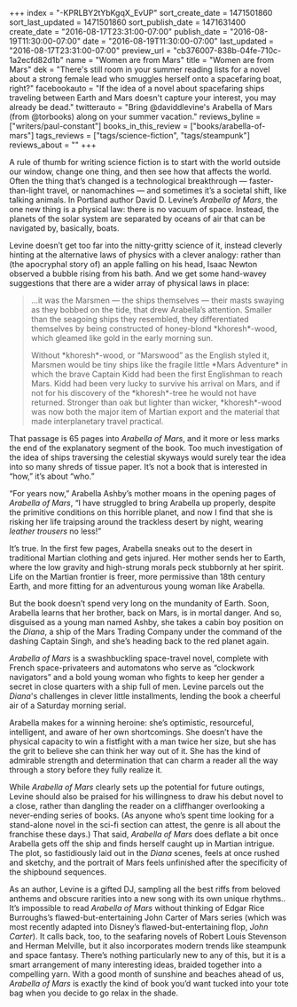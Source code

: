 +++
index = "-KPRLBY2tYbKgqX_EvUP"
sort_create_date = 1471501860
sort_last_updated = 1471501860
sort_publish_date = 1471631400
create_date = "2016-08-17T23:31:00-07:00"
publish_date = "2016-08-19T11:30:00-07:00"
date = "2016-08-19T11:30:00-07:00"
last_updated = "2016-08-17T23:31:00-07:00"
preview_url = "cb376007-838b-04fe-710c-1a2ecfd82d1b"
name = "Women are from Mars"
title = "Women are from Mars"
dek = "There's still room in your summer reading lists for a novel about a strong female lead who smuggles herself onto a spacefaring boat, right?"
facebookauto = "If the idea of a novel about spacefaring ships traveling between Earth and Mars doesn't capture your interest, you may already be dead."
twitterauto = "Bring @daviddlevine's Arabella of Mars (from @torbooks) along on your summer vacation."
reviews_byline = ["writers/paul-constant"]
books_in_this_review = ["books/arabella-of-mars"]
tags_reviews = ["tags/science-fiction", "tags/steampunk"]
reviews_about = ""
+++

A rule of thumb for writing science fiction is to start with the world outside our window, change one thing, and then see how that affects the world. Often the thing that’s changed is a technological breakthrough — faster-than-light travel, or nanomachines — and sometimes it’s a societal shift, like talking animals. In Portland author David D. Levine’s *Arabella of Mars*, the one new thing is a physical law: there is no vacuum of space. Instead, the planets of the solar system are separated by oceans of air that can be navigated by, basically, boats.

Levine doesn’t get too far into the nitty-gritty science of it, instead cleverly hinting at the alternative laws of physics with a clever analogy: rather than (the apocryphal story of) an apple falling on his head, Isaac Newton observed a bubble rising from his bath. And we get some hand-wavey suggestions that there are a wider array of physical laws in place:

<blockquote><p>…it was the Marsmen — the ships themselves —  their masts swaying as they bobbed on the tide, that drew Arabella’s attention. Smaller than the seagoing ships they resembled, they differentiated themselves by being constructed of honey-blond *khoresh*-wood, which gleamed like gold in the early morning sun.</p>

<p>Without *khoresh*-wood, or “Marswood” as the English styled it, Marsmen would be tiny ships like the fragile little *Mars Adventure* in which the brave Captain Kidd had been the first Englishman to reach Mars. Kidd had been very lucky to survive his arrival on Mars, and if not for his discovery of the *khoresh*-tree he would not have returned. Stronger than oak but lighter than wicker, *khoresh*-wood was now both the major item of Martian export and the material that made interplanetary travel practical.</p></blockquote>

That passage is 65 pages into *Arabella of Mars*, and it more or less marks the end of the explanatory segment of the book. Too much investigation of the idea of ships traversing the celestial skyways would surely tear the idea into so many shreds of tissue paper. It’s not a book that is interested in “how,” it’s about “who.”

<div class="break"></div>

“For years now,” Arabella Ashby’s mother moans in the opening pages of *Arabella of Mars*, “I have struggled to bring Arabella up properly, despite the primitive conditions on this horrible planet, and now I find that she is risking her life traipsing around the trackless desert by night, wearing *leather trousers* no less!”

It’s true. In the first few pages, Arabella sneaks out to the desert in traditional Martian clothing and gets injured. Her mother sends her to Earth, where the low gravity and high-strung morals peck stubbornly at her spirit. Life on the Martian frontier is freer, more permissive than 18th century Earth, and more fitting for an adventurous young woman like Arabella. 

But the book doesn’t spend very long on the mundanity of Earth. Soon, Arabella learns that her brother, back on Mars, is in mortal danger. And so, disguised as a young man named Ashby, she takes a cabin boy position on the *Diana*, a ship of the Mars Trading Company under the command of the dashing Captain Singh, and she’s heading back to the red planet again. 

*Arabella of Mars* is a swashbuckling space-travel novel, complete with French space-privateers and automatons who serve as “clockwork navigators” and a bold young woman who fights to keep her gender a secret in close quarters with a ship full of men. Levine parcels out the *Diana*'s challenges in clever little installments, lending the book a cheerful air of a Saturday morning serial.

Arabella makes for a winning heroine: she’s optimistic, resourceful, intelligent, and aware of her own shortcomings. She doesn’t have the physical capacity to win a fistfight with a man twice her size, but she has the grit to believe she can think her way out of it. She has the kind of admirable strength and determination that can charm a reader all the way through a story before they fully realize it. 

While *Arabella of Mars* clearly sets up the potential for future outings, Levine should also be praised for his willingness to draw his debut novel to a close, rather than dangling the reader on a cliffhanger overlooking a never-ending series of books. (As anyone who’s spent time looking for a stand-alone novel in the sci-fi section can attest, the genre is all about the franchise these days.)  That said, *Arabella of Mars* does deflate a bit once Arabella gets off the ship and finds herself caught up in Martian intrigue. The plot, so fastidiously laid out in the *Diana* scenes, feels at once rushed and sketchy, and the portrait of Mars feels unfinished after the specificity of the shipbound sequences.

As an author, Levine is a gifted DJ, sampling all the best riffs from beloved anthems and obscure rarities into a new song with its own unique rhythms.. It’s impossible to read *Arabella of Mars* without thinking of Edgar Rice Burroughs’s flawed-but-entertaining John Carter of Mars series (which was most recently adapted into Disney’s flawed-but-entertaining flop, *John Carter*). It calls back, too, to the seafaring novels of Robert Louis Stevenson and Herman Melville, but it also incorporates modern trends like steampunk and space fantasy. There’s nothing particularly new to any of this, but it is a smart arrangement of many interesting ideas, braided together into a compelling yarn. With a good month of sunshine and beaches ahead of us, *Arabella of Mars* is exactly the kind of book you’d want tucked into your tote bag when you decide to go relax in the shade.
